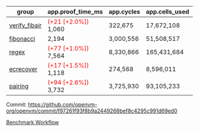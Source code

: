 | group | app.proof_time_ms | app.cycles | app.cells_used | leaf.proof_time_ms | leaf.cycles | leaf.cells_used |
| -- | -- | -- | -- | -- | -- | -- |
| [verify_fibair](https://github.com/openvm-org/openvm/blob/benchmark-results/benchmarks-pr/1898/verify_fibair-f97261f93f8b9a2449268bef8c4295c991d69ed0.md) |<span style='color: red'>(+21 [+2.0%])</span> 1,060 |  322,675 |  17,672,108 |- | - | - |
| [fibonacci](https://github.com/openvm-org/openvm/blob/benchmark-results/benchmarks-pr/1898/fibonacci-f97261f93f8b9a2449268bef8c4295c991d69ed0.md) | 2,194 |  3,000,556 |  51,508,517 |- | - | - |
| [regex](https://github.com/openvm-org/openvm/blob/benchmark-results/benchmarks-pr/1898/regex-f97261f93f8b9a2449268bef8c4295c991d69ed0.md) |<span style='color: red'>(+77 [+1.0%])</span> 7,564 |  8,330,866 |  165,431,684 |- | - | - |
| [ecrecover](https://github.com/openvm-org/openvm/blob/benchmark-results/benchmarks-pr/1898/ecrecover-f97261f93f8b9a2449268bef8c4295c991d69ed0.md) |<span style='color: red'>(+17 [+1.5%])</span> 1,118 |  274,568 |  8,596,011 |- | - | - |
| [pairing](https://github.com/openvm-org/openvm/blob/benchmark-results/benchmarks-pr/1898/pairing-f97261f93f8b9a2449268bef8c4295c991d69ed0.md) |<span style='color: red'>(+94 [+2.6%])</span> 3,732 |  3,725,930 |  93,105,233 |- | - | - |


Commit: https://github.com/openvm-org/openvm/commit/f97261f93f8b9a2449268bef8c4295c991d69ed0

[Benchmark Workflow](https://github.com/openvm-org/openvm/actions/runs/16512575490)
